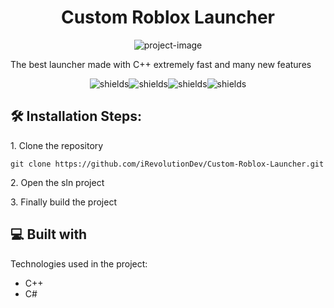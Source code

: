﻿<h1 id="title" align="center">Custom Roblox Launcher</h1>

<p align="center"><img src="https://socialify.git.ci/iRevolutionDev/Custom-Roblox-Launcher/image?description=1&amp;issues=1&amp;language=1&amp;name=1&amp;owner=1&amp;stargazers=1&amp;theme=Dark" alt="project-image"></p>

<p id="description">The best launcher made with C++ extremely fast and many new features</p>

<p align="center"><img src="https://img.shields.io/github/issues/iRevolutionDev/Custom-Roblox-Launcher" alt="shields"><img src="https://img.shields.io/github/forks/iRevolutionDev/Custom-Roblox-Launcher" alt="shields"><img src="https://img.shields.io/github/stars/iRevolutionDev/Custom-Roblox-Launcher" alt="shields"><img src="https://img.shields.io/github/license/iRevolutionDev/Custom-Roblox-Launcher" alt="shields"></p>

<h2>🛠️ Installation Steps:</h2>

<p>1. Clone the repository</p>

```
git clone https://github.com/iRevolutionDev/Custom-Roblox-Launcher.git
```

<p>2. Open the sln project</p>

<p>3. Finally build the project</p>

  
  
<h2>💻 Built with</h2>

Technologies used in the project:

*   C++
*   C#